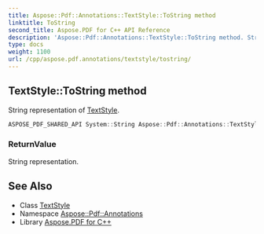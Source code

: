```yaml
---
title: Aspose::Pdf::Annotations::TextStyle::ToString method
linktitle: ToString
second_title: Aspose.PDF for C++ API Reference
description: 'Aspose::Pdf::Annotations::TextStyle::ToString method. String representation of TextStyle in C++.'
type: docs
weight: 1100
url: /cpp/aspose.pdf.annotations/textstyle/tostring/
---
```

## TextStyle::ToString method


String representation of [TextStyle](../).

```cpp
ASPOSE_PDF_SHARED_API System::String Aspose::Pdf::Annotations::TextStyle::ToString() const override
```


### ReturnValue

String representation.

## See Also

* Class [TextStyle](../)
* Namespace [Aspose::Pdf::Annotations](../../)
* Library [Aspose.PDF for C++](../../../)
